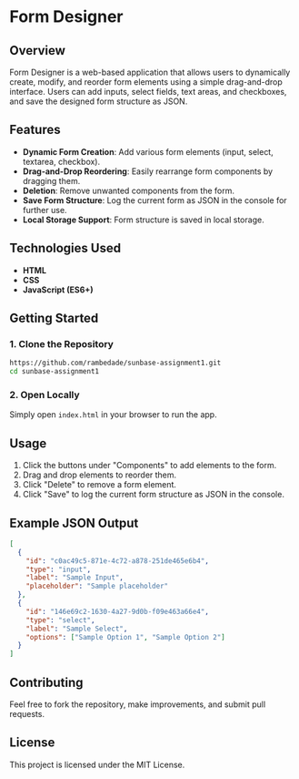 # Form Designer

## Overview
Form Designer is a web-based application that allows users to dynamically create, modify, and reorder form elements using a simple drag-and-drop interface. Users can add inputs, select fields, text areas, and checkboxes, and save the designed form structure as JSON.

## Features
- **Dynamic Form Creation**: Add various form elements (input, select, textarea, checkbox).
- **Drag-and-Drop Reordering**: Easily rearrange form components by dragging them.
- **Deletion**: Remove unwanted components from the form.
- **Save Form Structure**: Log the current form as JSON in the console for further use.
- **Local Storage Support**: Form structure is saved in local storage.

## Technologies Used
- **HTML**
- **CSS**
- **JavaScript (ES6+)**

## Getting Started
### 1. Clone the Repository
```sh
https://github.com/rambedade/sunbase-assignment1.git
cd sunbase-assignment1
```

### 2. Open Locally
Simply open `index.html` in your browser to run the app.

## Usage
1. Click the buttons under "Components" to add elements to the form.
2. Drag and drop elements to reorder them.
3. Click "Delete" to remove a form element.
4. Click "Save" to log the current form structure as JSON in the console.

## Example JSON Output
```json
[
  {
    "id": "c0ac49c5-871e-4c72-a878-251de465e6b4",
    "type": "input",
    "label": "Sample Input",
    "placeholder": "Sample placeholder"
  },
  {
    "id": "146e69c2-1630-4a27-9d0b-f09e463a66e4",
    "type": "select",
    "label": "Sample Select",
    "options": ["Sample Option 1", "Sample Option 2"]
  }
]
```

## Contributing
Feel free to fork the repository, make improvements, and submit pull requests.

## License
This project is licensed under the MIT License.

